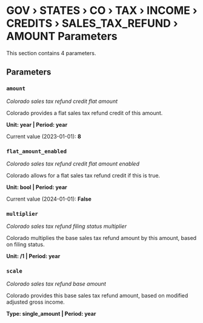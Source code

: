 # GOV › STATES › CO › TAX › INCOME › CREDITS › SALES_TAX_REFUND › AMOUNT Parameters

This section contains 4 parameters.

## Parameters

### `amount`
*Colorado sales tax refund credit flat amount*

Colorado provides a flat sales tax refund credit of this amount.

**Unit: year | Period: year**

Current value (2023-01-01): **8**


### `flat_amount_enabled`
*Colorado sales tax refund credit flat amount enabled*

Colorado allows for a flat sales tax refund credit if this is true.

**Unit: bool | Period: year**

Current value (2024-01-01): **False**


### `multiplier`
*Colorado sales tax refund filing status multiplier*

Colorado multiplies the base sales tax refund amount by this amount, based on filing status.

**Unit: /1 | Period: year**


### `scale`
*Colorado sales tax refund base amount*

Colorado provides this base sales tax refund amount, based on modified adjusted gross income.

**Type: single_amount | Period: year**

